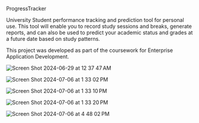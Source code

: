 ProgressTracker

University Student performance tracking and prediction tool for personal use. 
This tool will enable you to record study sessions and breaks, generate reports, 
and can also be used to predict your academic status and grades at a future date based on study
patterns.

This project was developed as part of the coursework for Enterprise Application Development.

![Screen Shot 2024-06-29 at 12 37 47 AM](https://github.com/Akeshala/ProgressTracker/assets/55060827/75f3eafe-cbe5-4030-ab2e-fe22d4e271e5)

![Screen Shot 2024-07-06 at 1 33 02 PM](https://github.com/Akeshala/ProgressTracker/assets/55060827/b3d6adb3-8cd2-4841-af2b-3e49f12e91e6)

![Screen Shot 2024-07-06 at 1 33 10 PM](https://github.com/Akeshala/ProgressTracker/assets/55060827/05a5b23e-9e92-4b07-b2f6-eb50d7ce9119)

![Screen Shot 2024-07-06 at 1 33 20 PM](https://github.com/Akeshala/ProgressTracker/assets/55060827/1436f991-6b63-40ef-8aec-a0fcd6bb0ec5)

![Screen Shot 2024-07-06 at 4 48 02 PM](https://github.com/Akeshala/ProgressTracker/assets/55060827/c284ef42-8dc0-47dd-876b-815ab386918c)
